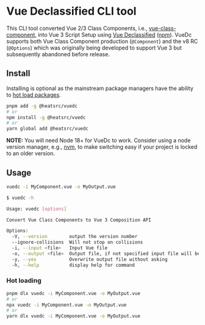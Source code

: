 # Vue Declassified CLI tool

This CLI tool converted Vue 2/3 Class Components, i.e., [vue-class-component](https://class-component.vuejs.org/), into Vue 3 Script Setup using [Vue Declassified](https://github.com/heatsrc/vue-declassified) ([npm](https://npmjs.com/@heatsrc/vue-declassified)). VueDc supports both Vue Class Component production (`@Component`) and the v8 RC (`@Options`) which was originally being developed to support Vue 3 but subsequently abandoned before release.

## Install

Installing is optional as the mainstream package managers have the ability to [hot load packages](#hot-loading).

```bash
pnpm add -g @heatsrc/vuedc
# or
npm install -g @heatsrc/vuedc
# or
yarn global add @heatsrc/vuedc
```

**NOTE:** You will need Node 18+ for VueDc to work. Consider using a node version manager, e.g., [nvm](https://github.com/nvm-sh/nvm), to make switching easy if your project is locked to an older version.

## Usage

```bash
vuedc -i MyComponent.vue -o MyOutput.vue
```

```bash
$ vuedc -h

Usage: vuedc [options]

Convert Vue Class Components to Vue 3 Composition API

Options:
  -V, --version        output the version number
  --ignore-collisions  Will not stop on collisions
  -i, --input <file>   Input Vue file
  -o, --output <file>  Output file, if not specified input file will be overwritten
  -y, --yes            Overwrite output file without asking
  -h, --help           display help for command
```

### Hot loading

```bash
pnpm dlx vuedc -i MyComponent.vue -o MyOutput.vue
# or
npx vuedc -i MyComponent.vue -o MyOutput.vue
# or
yarn dlx vuedc -i MyComponent.vue -o MyOutput.vue
```
